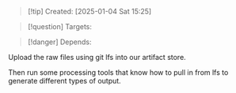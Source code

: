 
>[!tip] Created: [2025-01-04 Sat 15:25]

>[!question] Targets: 

>[!danger] Depends: 

Upload the raw files using git lfs into our artifact store.

Then run some processing tools that know how to pull in from lfs to generate different types of output.